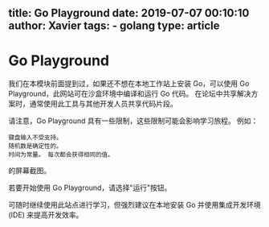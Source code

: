 title: Go Playground
date: 2019-07-07 00:10:10 
author: Xavier
tags: 
    - golang
type: article
---

# Go Playground

我们在本模块前面提到过，如果还不想在本地工作站上安装 Go，可以使用 Go Playground，此网站可在沙盒环境中编译和运行 Go 代码。 在论坛中共享解决方案时，通常使用此工具与其他开发人员共享代码片段。

请注意，Go Playground 具有一些限制，这些限制可能会影响学习旅程。 例如：

    键盘输入不受支持。
    随机数是确定性的。
    时间为常量。 每次都会获得相同的值。

的屏幕截图。

若要开始使用 Go Playground，请选择"运行"按钮。

可随时继续使用此站点进行学习，但强烈建议在本地安装 Go 并使用集成开发环境 (IDE) 来提高开发效率。
